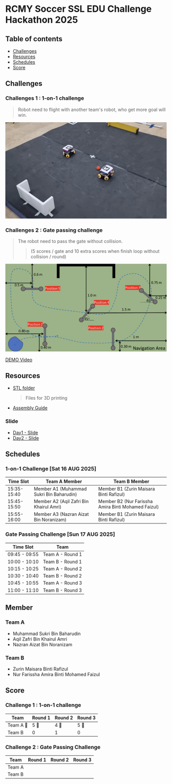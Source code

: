 # RCMY Soccer SSL EDU Challenge Hackathon 2025

## Table of contents
- [Challenges](#challenges)
- [Resources](#resources)
- [Schedules](#schedules)
- [Score](#score)

## Challenges
### Challenges 1 : 1-on-1 challenge 

> Robot need to flight with another team's robot, who get more goal will win.

![c1:1on1](./pictures/c1.png)

### Challenges 2 : Gate passing challenge

> The robot need to pass the gate without collision. 
>> (5 scores / gate and 10 extra scores when finish loop without collision / round)

![c2:gpc](./pictures/c2.png)

[DEMO Video](https://drive.google.com/file/d/1Gv00bJELkF_Lc3sMyPIg2PoESrcOzdB_/view?usp=drive_link)

## Resources

- [STL folder](https://drive.google.com/drive/folders/1-Y4x6I2CYg6UywpXi8ReJrgSJQ3C5y_q?usp=drive_link)
    
    > Files for 3D printing

- [Assembly Guide](https://drive.google.com/file/d/18R8OfuFmEhZX0d3GWcozmI7QvSWfDQi5/view?usp=drive_link)

### Slide
- [Day1 - Slide](https://drive.google.com/file/d/1BWFrK07BFN8VXa02S8ApaI_96yw-tyJA/view?usp=drive_link)
- [Day2 - Slide](https://drive.google.com/file/d/1xAGYtG2EaBW8S_4ZaxSeSavnySFGr-On/view?usp=drive_link)

## Schedules
### 1-on-1 Challenge [Sat 16 AUG 2025]

| Time Slot | Team A Member | Team B Member |
|---|---|---|
| 15:35-15:40 | Member A1 (Muhammad Sukri Bin Baharudin) | Member B1 (Zurin Maisara Binti Rafizul) |
| 15:45-15:50 | Member A2 (Aqil Zafri Bin Khairul Amri) | Member B2 (Nur Farissha Amira Binti Mohamed Faizul) |
| 15:55-16:00 | Member A3 (Nazran Aizat Bin Noranizam) | Member B1 (Zurin Maisara Binti Rafizul) |

### Gate Passing Challenge [Sun 17 AUG 2025]

| Time Slot | Team |
|---|---|
| 09:45 - 09:55 | Team A - Round 1 |
| 10:00 - 10:10 | Team B - Round 1 |
| 10:15 - 10:25 | Team A - Round 2 |
| 10:30 - 10:40 | Team B - Round 2 |
| 10:45 - 10:55 | Team A - Round 3 |
| 11:00 - 11:10 | Team B - Round 3 |

## Member
### Team A

- Muhammad Sukri Bin Baharudin
- Aqil Zafri Bin Khairul Amri
- Nazran Aizat Bin Noranizam

### Team B

- Zurin Maisara Binti Rafizul
- Nur Farissha Amira Binti Mohamed Faizul

## Score

### Challenge 1 : 1-on-1 challenge

| Team | Round 1 | Round 2 | Round 3 | 
|---|---|---|---|
| Team A 🏅 | 5 🏅 | 4 🏅   | 5 🏅   |
| Team B | 0    | 1     | 0     |

### Challenge 2 : Gate Passing Challenge

| Team | Round 1 | Round 2 | Round 3 | 
|---|---|---|---|
| Team A |  |  |  |
| Team B |  |  |  |